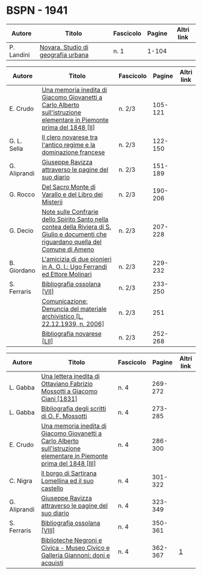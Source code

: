 # BSPN - 1941

| Autore     | Titolo                                                                                  | Fascicolo | Pagine | Altri link |
|------------|-----------------------------------------------------------------------------------------|-----------|--------|------------|
| P. Landini | [Novara. Studio di geografia urbana](https://en.calameo.com/read/007260735f36447b4b9c8) | n. 1      | 1-104  |            |

| Autore       | Titolo                                                                                                                                                                                      | Fascicolo | Pagine  | Altri link |
|--------------|---------------------------------------------------------------------------------------------------------------------------------------------------------------------------------------------|-----------|---------|------------|
| E. Crudo     | [Una memoria inedita di Giacomo Giovanetti a Carlo Alberto sull'istruzione elementare in Piemonte prima del 1848 [II]](https://en.calameo.com/read/0072607355718d01ae4d6)                   | n. 2/3    | 105-121 |            |
| G. L. Sella  | [Il clero novarese tra l'antico regime e la dominazione francese](https://en.calameo.com/read/0072607355718d01ae4d6)                                                                        | n. 2/3    | 122-150 |            |
| G. Aliprandi | [Giuseppe Ravizza attraverso le pagine del suo diario](https://en.calameo.com/read/0072607355718d01ae4d6)                                                                                   | n. 2/3    | 151-189 |            |
| G. Rocco     | [Del Sacro Monte di Varallo e del Libro dei Misterii](https://en.calameo.com/read/0072607355718d01ae4d6)                                                                                    | n. 2/3    | 190-206 |            |
| G. Decio     | [Note sulle Confrarie dello Spirito Santo nella contea della Riviera di S. Giulio e documenti che riguardano quella del Comune di Ameno](https://en.calameo.com/read/0072607355718d01ae4d6) | n. 2/3    | 207-228 |            |
| B. Giordano  | [L'amicizia di due pionieri in A. O. I.: Ugo Ferrandi ed Ettore Molinari](https://en.calameo.com/read/0072607355718d01ae4d6)                                                                | n. 2/3    | 229-232 |            |
| S. Ferraris  | [Bibliografia ossolana [VII]](https://en.calameo.com/read/0072607355718d01ae4d6)                                                                                                            | n. 2/3    | 233-250 |            |
|              | [Comunicazione: Denuncia del materiale archivistico [L. 22.12.1939, n. 2006]](https://en.calameo.com/read/0072607355718d01ae4d6)                                                            | n. 2/3    | 251     |            |
|              | [Bibliografia novarese [LII]](https://en.calameo.com/read/0072607355718d01ae4d6)                                                                                                            | n. 2/3    | 252-268 |            |

| Autore       | Titolo                                                                                                                                                                     | Fascicolo | Pagine  | Altri link                                             |
|--------------|----------------------------------------------------------------------------------------------------------------------------------------------------------------------------|-----------|---------|--------------------------------------------------------|
| L. Gabba     | [Una lettera inedita di Ottaviano Fabrizio Mossotti a Giacomo Ciani [1831]](https://en.calameo.com/read/007260735f14f49a9e263)                                             | n. 4      | 269-272 |                                                        |
| L. Gabba     | [Bibliografia degli scritti di O. F. Mossotti](https://en.calameo.com/read/007260735f14f49a9e263)                                                                          | n. 4      | 273-285 |                                                        |
| E. Crudo     | [Una memoria inedita di Giacomo Giovanetti a Carlo Alberto sull'istruzione elementare in Piemonte prima del 1848 [III]](https://en.calameo.com/read/007260735f14f49a9e263) | n. 4      | 286-300 |                                                        |
| C. Nigra     | [Il borgo di Sartirana Lomellina ed il suo castello](https://en.calameo.com/read/007260735f14f49a9e263)                                                                    | n. 4      | 301-322 |                                                        |
| G. Aliprandi | [Giuseppe Ravizza attraverso le pagine del suo diario](https://en.calameo.com/read/007260735f14f49a9e263)                                                                  | n. 4      | 323-349 |                                                        |
| S. Ferraris  | [Bibliografia ossolana [VIII]](https://en.calameo.com/read/007260735f14f49a9e263)                                                                                          | n. 4      | 350-361 |                                                        |
|              | [Biblioteche Negroni e Civica - Museo Civico e Galleria Giannoni: doni e acquisti](http://www.ssno.it/BSPNo/bspn_not41.html#414)                                           | n. 4      | 362-367 | [1](https://en.calameo.com/read/007260735f14f49a9e263) |
